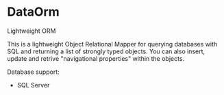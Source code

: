 DataOrm
=======

Lightweight ORM

This is a lightweight Object Relational Mapper for querying databases with SQL and returning a list of strongly typed objects. You can also insert, update and retrive "navigational properties" within the objects.

Database support:
 * SQL Server
